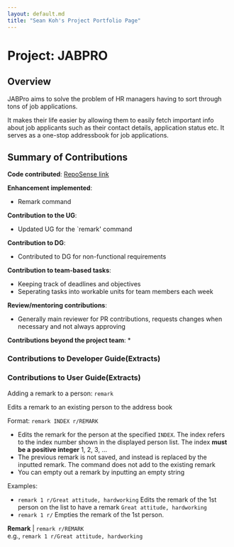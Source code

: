 ```yaml
---
layout: default.md
title: "Sean Koh's Project Portfolio Page"
---
```


# Project: JABPRO 

## Overview 
JABPro aims to solve the problem of HR managers having to sort through tons of job applications.   

It makes their life easier by allowing them to easily fetch important info about job applicants such as their contact details, application status etc. It serves as a one-stop addressbook for job applications.

## Summary of Contributions
**Code contributed**: [RepoSense link](https://nus-cs2103-ay2324s1.github.io/tp-dashboard/?search=sk2001git&sort=groupTitle%20dsc&sortWithin=title&since=2023-09-22&timeframe=commit&mergegroup=&groupSelect=groupByRepos&breakdown=false&tabOpen=true&tabType=authorship&tabAuthor=sk2001git&tabRepo=AY2324S1-CS2103T-W09-4%2Ftp%5Bmaster%5D&authorshipIsMergeGroup=false&authorshipFileTypes=docs&authorshipIsBinaryFileTypeChecked=false&authorshipIsIgnoredFilesChecked=false)

**Enhancement implemented**: 
* Remark command

**Contribution to the UG**:
* Updated UG for the `remark' command

**Contribution to DG**:
* Contributed to DG for non-functional requirements

**Contribution to team-based tasks**:
* Keeping track of deadlines and objectives
* Seperating tasks into workable units for team members each week

**Review/mentoring contributions**:
* Generally main reviewer for PR contributions, requests changes when necessary and not always approving

**Contributions beyond the project team**:
*

### Contributions to Developer Guide(Extracts)


### Contributions to User Guide(Extracts)

Adding a remark to a person: `remark`

Edits a remark to an existing person to the address book

Format: `remark INDEX r/REMARK`

* Edits the remark for the person at the specified `INDEX`. The index refers to the index number shown in the displayed person list. The index **must be a positive integer** 1, 2, 3, …​
* The previous remark is not saved, and instead is replaced by the inputted remark. The command does not add to the existing remark
* You can empty out a remark by inputting an empty string

Examples:
*  `remark 1 r/Great attitude, hardworking` Edits the remark of the 1st person on the list to have a remark `Great attitude, hardworking`
*  `remark 1 r/` Empties the remark of the 1st person.


**Remark** | `remark r/REMARK` <br> e.g., `remark 1 r/Great attitude, hardworking`
